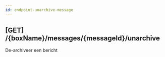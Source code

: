 ```yaml
---
id: endpoint-unarchive-message
---
```


## [GET] /{boxName}/messages/{messageId}/unarchive

De-archiveer een bericht
